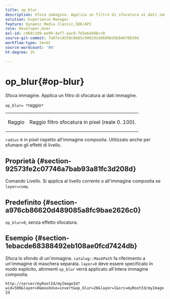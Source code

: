```yaml
---
title: op_blur
description: Sfoca immagine. Applica un filtro di sfocatura ai dati immagine.
solution: Experience Manager
feature: Dynamic Media Classic,SDK/API
role: Developer,User
exl-id: cd68c109-ee99-4ef7-aac0-7d2e6d408cc0
source-git-commit: 7a07ec9550c0685c908191dd6806d5b84678820d
workflow-type: tm+mt
source-wordcount: '94'
ht-degree: 2%

---
```


# op_blur{#op-blur}

Sfoca immagine. Applica un filtro di sfocatura ai dati immagine.

`op_blur= *`raggio`*`

<table id="simpletable_1DD41D819BE74130A77ECFC28486F70A"> 
 <tr class="strow"> 
  <td class="stentry"> <p>Raggio <span class="varname"></span> </p> </td> 
  <td class="stentry"> <p>Raggio filtro sfocatura in pixel (reale 0..100). </p></td> 
 </tr> 
</table>

*`radius`* è in pixel rispetto all&#39;immagine composita. Utilizzato anche per sfumare gli effetti di livello.

## Proprietà {#section-92573fe2c07746a7bab93a81fc3d208d}

Comando Livello. Si applica al livello corrente o all&#39;immagine composita se `layer=comp`.

## Predefinito {#section-a976cb86620d489085a8fc9bae2626c0}

`op_blur=0`, senza effetto sfocatura.

## Esempio {#section-1ebacde68388492eb108ae0fcd7424db}

Sfoca lo sfondo di un&#39;immagine. `catalog::MaskPath` fa riferimento a un&#39;immagine di maschera separata. `layer=0` deve essere specificato in modo esplicito, altrimenti `op_blur` verrà applicato all&#39;intera immagine composita.

`http://server/myRootId/myImageId?wid=500&layer=0&maskUse=invert&op_blur=20&layer=1&src=myRootId/myImageId`
